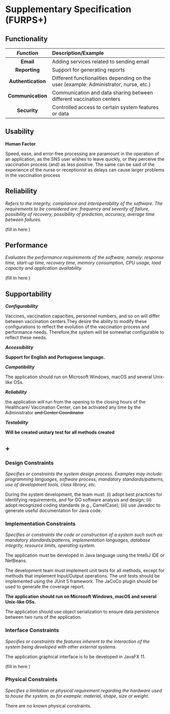 # Supplementary Specification (FURPS+)

## Functionality


|   **_Function_**   | Description/Example                                                                   |
|:------------------:|:--------------------------------------------------------------------------------------|
|     **Email**      | Adding services related to sending email                                              |
|   **Reporting**    | Support for generating reports                                                        |
| **Authentication** | Different functionalities depending on the user (example: Administrator, nurse, etc.) |
| **Communication**  | Communication and data sharing between different vaccination centers                  |
|    **Security**    | Controlled access to certain system features or data                                  |




## Usability


**Human Factor**

Speed, ease, and error-free processing are paramount in the operation of an application, as the SNS user wishes 
to leave quickly, or they perceive the vaccination process (and) as less positive. 
The same can be said of the experience of the nurse or receptionist as delays can cause larger problems in the vaccination process

    

## Reliability
_Refers to the integrity, compliance and interoperability of the software. The requirements to be considered are: frequency and severity of failure, possibility of recovery, possibility of prediction, accuracy, average time between failures._


(fill in here )

## Performance
_Evaluates the performance requirements of the software, namely: response time, start-up time, recovery time, memory consumption, CPU usage, load capacity and application availability._


(fill in here )

## Supportability

_**Configurability**_

Vaccines, vaccination capacities, personnel numbers, and so on will differ between vaccination centers.They desire the ability to modify these configurations to reflect the evolution of the vaccination process and performance needs.
Therefore,the system will be somewhat configurable to reflect these needs.

_**Accessibility**_  

**Support for English and Portuguese language.**

_**Compatibility**_

The application should run on Microsoft Windows, macOS and several Unix-like OSs.

_**Reliability**_

the application will run from the opening to the closing hours of the Healthcare/ Vaccination Center, can be activated any time by the Administrator ~~and Center Coordinator~~

_**Testability**_

**Will be created unitary test for all methods created**
## +

### Design Constraints

_Specifies or constraints the system design process. Examples may include: programming languages, software process, mandatory standards/patterns, use of development tools, class library, etc._

  During the system development, the team must: (i) adopt best practices for identifying
 requirements, and for OO software analysis and design; (ii) adopt recognized coding standards (e.g.,
 CamelCase); (iii) use Javadoc to generate useful documentation for Java code.


### Implementation Constraints

_Specifies or constraints the code or construction of a system such
such as: mandatory standards/patterns, implementation languages,
database integrity, resource limits, operating system._


 The application must be developed in Java language using the IntelliJ IDE or NetBeans.

 The development team must implement unit tests for all methods, except for methods that
implement Input/Output operations. The unit tests should be implemented using the JUnit 5
framework. The JaCoCo plugin should be used to generate the coverage report.

**The application should run on Microsoft Windows, macOS and several Unix-like OSs.**

 The application should use object serialization to ensure data persistence between two runs of the
application.
### Interface Constraints
_Specifies or constraints the features inherent to the interaction of the
system being developed with other external systems._

The
application graphical interface is to be developed in JavaFX 11.

(fill in here )

### Physical Constraints

_Specifies a limitation or physical requirement regarding the hardware used to house the system, as for example: material, shape, size or weight._

There are no known physical constraints.